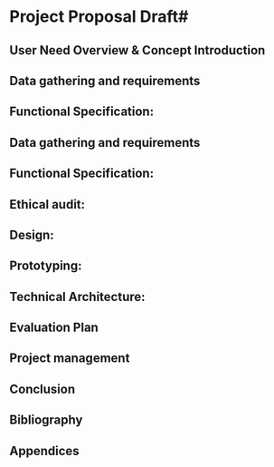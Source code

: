 # Project Proposal Draft#

## User Need Overview & Concept Introduction ##

## Data gathering and requirements ##

## Functional Specification: ##

## Data gathering and requirements ##

## Functional Specification: ##

## Ethical audit: ##

## Design: ##

## Prototyping: ##

## Technical Architecture: ##

## Evaluation Plan ##

## Project management  ##

## Conclusion ##

## Bibliography ##

## Appendices ##

